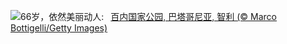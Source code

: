 ![](https://www.bing.com/th?id=OHR.TorresChile_ZH-CN6319613148_UHD.jpg&w=1000)66岁，依然美丽动人:&nbsp;&ensp;[百内国家公园, 巴塔哥尼亚, 智利 (© Marco Bottigelli/Getty Images)](https://www.bing.com/th?id=OHR.TorresChile_ZH-CN6319613148_UHD.jpg)
<br><br/>
